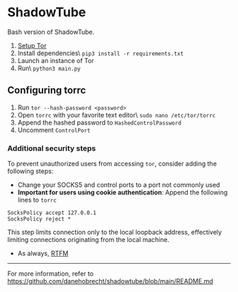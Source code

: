 # ShadowTube
Bash version of ShadowTube.
1. [Setup Tor](https://github.com/danehobrecht/shadowtube-bash/blob/main/torinst.md)
2. Install dependencies\ `pip3 install -r requirements.txt`
3. Launch an instance of Tor
4. Run\ `python3 main.py`
## Configuring torrc
1. Run `tor --hash-password <password>`
2. Open `torrc` with your favorite text editor\ `sudo nano /etc/tor/torrc`
4. Append the hashed password to `HashedControlPassword`
5. Uncomment `ControlPort`
### Additional security steps
To prevent unauthorized users from accessing `tor`, consider adding the following steps:
- Change your SOCKS5 and control ports to a port not commonly used
- **Important for users using cookie authentication**: Append the following lines to `torrc`
```
SocksPolicy accept 127.0.0.1
SocksPolicy reject *
```
This step limits connection only to the local loopback address, effectively limiting connections originating from the local machine.
- As always, [RTFM](https://tor.void.gr/docs/tor-manual.html.en)
---
For more information, refer to https://github.com/danehobrecht/shadowtube/blob/main/README.md
